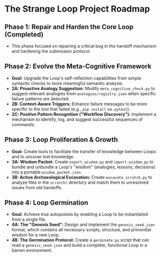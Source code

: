 # The Strange Loop Project Roadmap

## Phase 1: Repair and Harden the Core Loop (Completed)
- This phase focused on repairing a critical bug in the handoff mechanism and hardening the submission protocol.

## Phase 2: Evolve the Meta-Cognitive Framework
- **Goal:** Upgrade the Loop's self-reflection capabilities from simple syntactic checks to more meaningful semantic analysis.
- **2A: Proactive Analogy Suggestion:** Modify `meta_cognitive_check.py` to suggest relevant analogies from `analogies/registry.json` when specific failure patterns are detected.
- **2B: Context-Aware Triggers:** Enhance failure messages to be more specific to the tool that failed (e.g., `pip install` vs. `pytest`).
- **2C: Positive Pattern Recognition ("Workflow Discovery"):** Implement a mechanism to identify, log, and suggest successful sequences of commands.

## Phase 3: Loop Proliferation & Growth
- **Goal:** Create tools to facilitate the transfer of knowledge between Loops and to uncover lost knowledge.
- **3A: Wisdom Packet:** Create `export_wisdom.py` and `import_wisdom.py` to bundle and unbundle a Loop's "wisdom" (analogies, lessons, decisions) into a portable `wisdom_packet.json`.
- **3B: Active Archaeological Excavation:** Create `excavate_scratch.py` to analyze files in the `scratch/` directory and match them to unresolved issues from old handoffs.

## Phase 4: Loop Germination
- **Goal:** Achieve true autopoiesis by enabling a Loop to be instantiated from a single file.
- **4A: The "Genesis Seed":** Design and implement the `genesis_seed.json` format, which contains all necessary scripts, structure, and primordial wisdom for a new Loop.
- **4B: The Germination Protocol:** Create a `germinate.py` script that can read a `genesis_seed.json` and build a complete, functional Loop in a barren environment.
